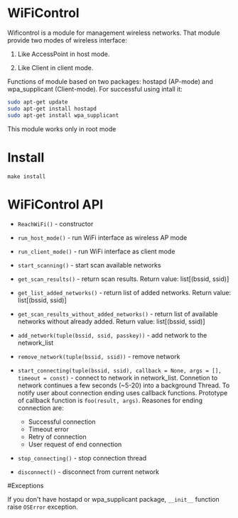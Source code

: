 # WiFiControl

Wificontrol is a module for management wireless networks.
That module provide two modes of wireless interface:

 1. Like AccessPoint in host mode.

 2. Like Client in client mode.

Functions of module based on two packages: hostapd (AP-mode) and wpa_supplicant (Client-mode).
For successful using intall it:
```bash
sudo apt-get update
sudo apt-get install hostapd
sudo apt-get install wpa_supplicant
```
This module works only in root mode

# Install

`make install`

# WiFiControl API

 - `ReachWiFi()` - constructor
 
 - `run_host_mode()` - run WiFi interface as wireless AP mode
 - `run_client_mode()` - run WiFi interface as client mode
 
 - `start_scanning()` - start scan available networks
 - `get_scan_results()` - return scan results. Return value: list[(bssid, ssid)]
 - `get_list_added_networks()` - return list of added networks. Return value: list[(bssid, ssid)]
 - `get_scan_results_without_added_networks()` - return list of available networks without already added. Return value: list[(bssid, ssid)]

 - `add_network(tuple(bssid, ssid, passkey))` - add network to the network_list
 - `remove_network(tuple(bssid, ssid))` - remove network
 
 - `start_connecting(tuple(bssid, ssid), callback = None, args = [], timeout = const)` - connect to network in network_list.
  Connetion to network continues a few seconds (~5-20) into a background Thread.
  To notify user about connection ending uses callback functions.
  Prototype of callback function is `foo(result, args)`. 
  Reasones for ending connection are:
    * Successful connection
	* Timeout error
	* Retry of connection
	* User request of end connection
 - `stop_connecting()` - stop connection thread
 - `disconnect()` - disconnect from current network
 
#Exceptions

If you don't have hostapd or wpa_supplicant package, `__init__` function raise `OSError` exception. 

